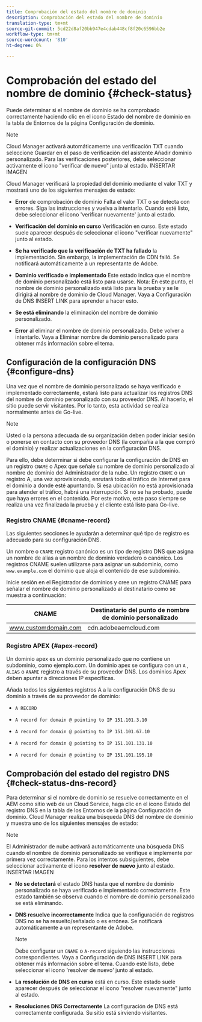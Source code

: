 ```yaml
---
title: Comprobación del estado del nombre de dominio
description: Comprobación del estado del nombre de dominio
translation-type: tm+mt
source-git-commit: 5cd22d8af20bb947e4cdab448cf8f20c6596bb2e
workflow-type: tm+mt
source-wordcount: '810'
ht-degree: 0%

---
```



# Comprobación del estado del nombre de dominio {#check-status}

Puede determinar si el nombre de dominio se ha comprobado correctamente haciendo clic en el icono Estado del nombre de dominio en la tabla de Entornos de la página Configuración de dominio.

>[!NOTE]
>Cloud Manager activará automáticamente una verificación TXT cuando seleccione Guardar en el paso de verificación del asistente Añadir dominio personalizado. Para las verificaciones posteriores, debe seleccionar activamente el icono &quot;verificar de nuevo&quot; junto al estado. INSERTAR IMAGEN

Cloud Manager verificará la propiedad del dominio mediante el valor TXT y mostrará uno de los siguientes mensajes de estado:

* **Error** de comprobación de dominio Falta el valor TXT o se detecta con errores. Siga las instrucciones y vuelva a intentarlo. Cuando esté listo, debe seleccionar el icono &#39;verificar nuevamente&#39; junto al estado.

* **Verificación del dominio en curso** Verificación en curso. Este estado suele aparecer después de seleccionar el icono &quot;verificar nuevamente&quot; junto al estado.

* **Se ha verificado que la verificación de TXT ha fallado** la implementación. Sin embargo, la implementación de CDN falló. Se notificará automáticamente a un representante de Adobe.

* **Dominio verificado e implementado** Este estado indica que el nombre de dominio personalizado está listo para usarse. Nota: En este punto, el nombre de dominio personalizado está listo para la prueba y se le dirigirá al nombre de dominio de Cloud Manager. Vaya a Configuración de DNS INSERT LINK para aprender a hacer esto.

* **Se está eliminando** la eliminación del nombre de dominio personalizado.

* **Error** al eliminar el nombre de dominio personalizado. Debe volver a intentarlo. Vaya a Eliminar nombre de dominio personalizado para obtener más información sobre el tema.


## Configuración de la configuración DNS {#configure-dns}

Una vez que el nombre de dominio personalizado se haya verificado e implementado correctamente, estará listo para actualizar los registros DNS del nombre de dominio personalizado con su proveedor DNS. Al hacerlo, el sitio puede servir visitantes. Por lo tanto, esta actividad se realiza normalmente antes de Go-live.

>[!NOTE]
>Usted o la persona adecuada de su organización deben poder iniciar sesión o ponerse en contacto con su proveedor DNS (la compañía a la que compró el dominio) y realizar actualizaciones en la configuración DNS.

Para ello, debe determinar si debe configurar la configuración de DNS en un registro `CNAME` o Apex que señale su nombre de dominio personalizado al nombre de dominio del Administrador de la nube. Un registro `CNAME` o un registro A, una vez aprovisionado, enrutará todo el tráfico de Internet para el dominio a donde esté apuntando. Si esa ubicación no está aprovisionada para atender el tráfico, habrá una interrupción. Si no se ha probado, puede que haya errores en el contenido. Por este motivo, este paso siempre se realiza una vez finalizada la prueba y el cliente está listo para Go-live.

### Registro CNAME {#cname-record}

Las siguientes secciones le ayudarán a determinar qué tipo de registro es adecuado para su configuración DNS.

Un nombre o `CNAME` registro canónico es un tipo de registro DNS que asigna un nombre de alias a un nombre de dominio verdadero o canónico. Los registros CNAME suelen utilizarse para asignar un subdominio, como `www.example.com` el dominio que aloja el contenido de ese subdominio.

Inicie sesión en el Registrador de dominios y cree un registro CNAME para señalar el nombre de dominio personalizado al destinatario como se muestra a continuación:

| CNAME | Destinatario del punto de nombre de dominio personalizado |
|--- |--- |
| www.customdomain.com | cdn.adobeaemcloud.com |

### Registro APEX {#apex-record}

Un dominio apex es un dominio personalizado que no contiene un subdominio, como ejemplo.com. Un dominio apex se configura con un `A` , `ALIAS` o `ANAME` registro a través de su proveedor DNS. Los dominios Apex deben apuntar a direcciones IP específicas.

Añada todos los siguientes registros A a la configuración DNS de su dominio a través de su proveedor de dominio:

* `A RECORD`

* `A record for domain @ pointing to IP 151.101.3.10`

* `A record for domain @ pointing to IP 151.101.67.10`

* `A record for domain @ pointing to IP 151.101.131.10`

* `A record for domain @ pointing to IP 151.101.195.10`

## Comprobación del estado del registro DNS {#check-status-dns-record}

Para determinar si el nombre de dominio se resuelve correctamente en el AEM como sitio web de un Cloud Service, haga clic en el icono Estado del registro DNS en la tabla de los Entornos de la página Configuración de dominio. Cloud Manager realiza una búsqueda DNS del nombre de dominio y muestra uno de los siguientes mensajes de estado:

>[!NOTE]
>El Administrador de nube activará automáticamente una búsqueda DNS cuando el nombre de dominio personalizado se verifique e implemente por primera vez correctamente. Para los intentos subsiguientes, debe seleccionar activamente el icono **resolver de nuevo** junto al estado. INSERTAR IMAGEN

* **No se detectará** el estado DNS hasta que el nombre de dominio personalizado se haya verificado e implementado correctamente. Este estado también se observa cuando el nombre de dominio personalizado se está eliminando.

* **DNS resuelve incorrectamente** Indica que la configuración de registros DNS no se ha resuelto/señalado o es errónea. Se notificará automáticamente a un representante de Adobe.

   >[!NOTE]
   >Debe configurar un `CNAME` o `A-record` siguiendo las instrucciones correspondientes. Vaya a Configuración de DNS INSERT LINK para obtener más información sobre el tema. Cuando esté listo, debe seleccionar el icono &#39;resolver de nuevo&#39; junto al estado.

* **La resolución de DNS en curso** está en curso. Este estado suele aparecer después de seleccionar el icono &quot;resolver nuevamente&quot; junto al estado.

* **Resoluciones DNS Correctamente** La configuración de DNS está correctamente configurada. Su sitio está sirviendo visitantes.

